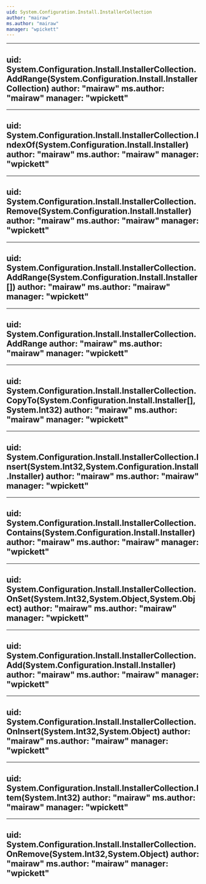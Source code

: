 ```yaml
---
uid: System.Configuration.Install.InstallerCollection
author: "mairaw"
ms.author: "mairaw"
manager: "wpickett"
---
```


---
uid: System.Configuration.Install.InstallerCollection.AddRange(System.Configuration.Install.InstallerCollection)
author: "mairaw"
ms.author: "mairaw"
manager: "wpickett"
---

---
uid: System.Configuration.Install.InstallerCollection.IndexOf(System.Configuration.Install.Installer)
author: "mairaw"
ms.author: "mairaw"
manager: "wpickett"
---

---
uid: System.Configuration.Install.InstallerCollection.Remove(System.Configuration.Install.Installer)
author: "mairaw"
ms.author: "mairaw"
manager: "wpickett"
---

---
uid: System.Configuration.Install.InstallerCollection.AddRange(System.Configuration.Install.Installer[])
author: "mairaw"
ms.author: "mairaw"
manager: "wpickett"
---

---
uid: System.Configuration.Install.InstallerCollection.AddRange
author: "mairaw"
ms.author: "mairaw"
manager: "wpickett"
---

---
uid: System.Configuration.Install.InstallerCollection.CopyTo(System.Configuration.Install.Installer[],System.Int32)
author: "mairaw"
ms.author: "mairaw"
manager: "wpickett"
---

---
uid: System.Configuration.Install.InstallerCollection.Insert(System.Int32,System.Configuration.Install.Installer)
author: "mairaw"
ms.author: "mairaw"
manager: "wpickett"
---

---
uid: System.Configuration.Install.InstallerCollection.Contains(System.Configuration.Install.Installer)
author: "mairaw"
ms.author: "mairaw"
manager: "wpickett"
---

---
uid: System.Configuration.Install.InstallerCollection.OnSet(System.Int32,System.Object,System.Object)
author: "mairaw"
ms.author: "mairaw"
manager: "wpickett"
---

---
uid: System.Configuration.Install.InstallerCollection.Add(System.Configuration.Install.Installer)
author: "mairaw"
ms.author: "mairaw"
manager: "wpickett"
---

---
uid: System.Configuration.Install.InstallerCollection.OnInsert(System.Int32,System.Object)
author: "mairaw"
ms.author: "mairaw"
manager: "wpickett"
---

---
uid: System.Configuration.Install.InstallerCollection.Item(System.Int32)
author: "mairaw"
ms.author: "mairaw"
manager: "wpickett"
---

---
uid: System.Configuration.Install.InstallerCollection.OnRemove(System.Int32,System.Object)
author: "mairaw"
ms.author: "mairaw"
manager: "wpickett"
---
